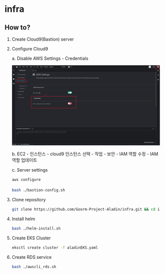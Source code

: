 # infra

## How to?

1. Create Cloud9(Bastion) server

2. Configure Cloud9

    a. Disable AWS Settings - Credentials

    ![Config Cloud9](https://github.com/Goorm-Project-Aladin/infra/blob/main/images/1.png)

    b. EC2 - 인스턴스 - cloud9 인스턴스 선택 - 작업 - 보안 - IAM 역할 수정 - IAM 역할 업데이트

    c. Server settings
    ```bash
    aws configure

    bash ./bastion-config.sh
    ```

3. Clone repository
    ```bash
    git clone https://github.com/Goorm-Project-Aladin/infra.git && cd infra
    ```

4. Install helm
    ```bash
    bash ./helm-install.sh
    ```

5. Create EKS Cluster
    ```bash
    eksctl create cluster -f aladinEKS.yaml
    ```

6. Create RDS service
    ```bash
    bash ./awscli_rds.sh
    ```